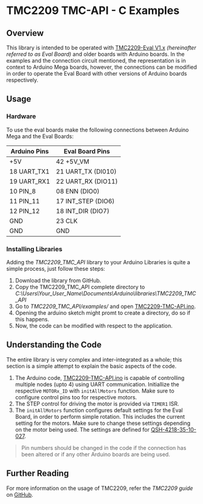 # TMC2209 TMC-API - C Examples

## Overview
This library is intended to be operated with [TMC2209-Eval V1.x](https://www.analog.com/media/en/technical-documentation/data-sheets/tmc2209_datasheet_rev1.09.pdf) *(hereinafter referred to as Eval Board)* and older boards with Arduino boards. In the examples and the connection circuit mentioned, the representation is in context to Arduino Mega boards, however, the connections can be modified in order to operate the Eval Board with other versions of Arduino boards respectively.

## Usage
### Hardware
To use the eval boards make the following connections between Arduino Mega and the Eval Boards:

 | Arduino Pins    |   Eval Board Pins    | 
 | ----------------|--------------------- |
 | +5V             |   42 +5V_VM          |   
 | 18 UART_TX1     |   21 UART_TX (DI010) |       
 | 19 UART_RX1     |   22 UART_RX (DIO11) |     
 | 10 PIN_8        |   08 ENN (DIO0)      |  
 | 11 PIN_11       |   17 INT_STEP (DIO6) |      
 | 12 PIN_12       |   18 INT_DIR (DIO7)  |     
 | GND             |   23 CLK             |    
 | GND             |   GND                | 

 ### Installing Libraries
 Adding the *TMC2209_TMC_API* library to your Arduino Libraries is quite a simple process, just follow these steps:
 1. Download the library from GitHub.
 2. Copy the TMC2209_TMC_API complete directory to *C:\Users\Your_User_Name\Documents\Arduino\libraries\TMC2209_TMC_API*
 3. Go to *TMC2209_TMC_API/examples/* and open [TMC2209-TMC-API.ino](\examples\TMC2209-TMC-API.ino).
 4. Opening the arduino sketch might promt to create a directory, do so if this happens.
 5. Now, the code can be modified with respect to the application.

 ## Understanding the Code
 The entire library is very complex and inter-integrated as a whole; this section is a simple attempt to explain the basic aspects of the code.

 1. The Arduino code, [TMC2209-TMC-API.ino](\examples\TMC2209-TMC-API.ino) is capable of controlling multiple nodes (upto 4) using UART communication. Initiallize the respective `MOTORx_ID` with `initAllMotors` function. Make sure to configure control pins too for respective motors. 
 2. The STEP control for driving the motor is provided via `TIMER1` ISR.
 3. The `initAllMotors` function configures default settings for the Eval Board, in order to perform simple rotation. This includes the current setting for the motors. Make sure to change these settings depending on the motor being used. The settings are defined for [QSH-4218-35-10-027](https://www.analog.com/media/en/technical-documentation/data-sheets/QSH4218_datasheet_rev1.10.pdf).
 
 > Pin numbers should be changed in the code if the connection has been altered or if any other Arduino boards are being used.

## Further Reading

For more information on the usage of TMC2209, refer the *TMC2209 guide* on [GitHub](https://github.com/analogdevicesinc/TMC-API/blob/master/tmc/ic/TMC2209/README.md).